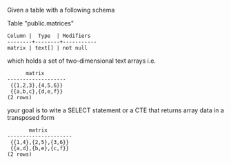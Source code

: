 Given a table with a following schema

   Table "public.matrices"
 ```
 Column |  Type  | Modifiers
--------+--------+-----------
 matrix | text[] | not null
```
which holds a set of two-dimensional text arrays i.e.

```
      matrix
-------------------
 {{1,2,3},{4,5,6}}
 {{a,b,c},{d,e,f}}
(2 rows)
```

your goal is to wite a SELECT statement or a CTE that returns array data in a transposed form

```
       matrix
---------------------
 {{1,4},{2,5},{3,6}}
 {{a,d},{b,e},{c,f}}
(2 rows)
```

